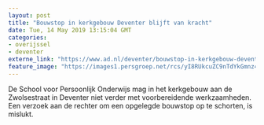 ```yaml
---
layout: post
title: "Bouwstop in kerkgebouw Deventer blijft van kracht"
date: Tue, 14 May 2019 13:15:04 GMT
categories: 
- overijssel 
- deventer 
externe_link: "https://www.ad.nl/deventer/bouwstop-in-kerkgebouw-deventer-blijft-van-kracht~a0dca4a7/"
feature_image: "https://images1.persgroep.net/rcs/yI8RUkcuZC9nTdYkGmnz4S56GfQ/diocontent/145654833/_fitwidth/400/?appId=21791a8992982cd8da851550a453bd7f&quality=0.7"
---
```


De School voor Persoonlijk Onderwijs mag in het kerkgebouw aan de Zwolsestraat in Deventer niet verder met voorbereidende werkzaamheden. Een verzoek aan de rechter om een opgelegde bouwstop op te schorten, is mislukt.
